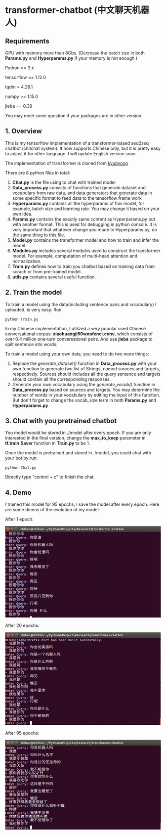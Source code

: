 # transformer-chatbot (中文聊天机器人)

## Requirements

GPU with memory more than 8Gbs. (Decrease the batch size in both **Params.py** and **Hyperparams.py** if your memory is not enough ) 

Python == 3.x

tensorflow == 1.12.0 

tqdm = 4.28.1

numpy >= 1.15.0

jieba == 0.39

You may meet some question if your packages are in other version.



## 1. Overview

This is my tensorflow implementation of a transformer-based seq2seq chatbot (chitchat system). It now supports Chinese only, but it is pretty easy to adjust it for other language. I will update English version soon.

The implementation of transformer is cloned from [kyubyong](https://github.com/kyubyong/transformer)



There are 8 python files in total:
1. **Chat.py** is the file using to chat with trained model
2. **Data_process.py** consists of functions that generate dataset and vocabulary from raw data, and data generators that
generate data in some specific format to feed data to the tensorflow frame work
3. **Hyperparams.py** contains all the hyperparams of this model, for example, batch size and learning rate. You may change it based on your own idea.
4. **Params.py** contains the exactly same content as Hyperparams.py but with another format. This is used for debugging in python console. It is very important that whatever change you made to Hyperparams.py, do the same thing to this file.
5. **Model.py** contains the transformer model and how to train and infer the model.
6. **Modules.py** includes several modules used to construct the transformer model. For example, 
computation of multi-head attention and normalization.
7. **Train.py** defines how to train you chatbot based on training data from scrach or from pre-trained model.
8. **utils.py** contains several useful function.

## 2. Train the model
To train a model using the data(including sentence pairs and vocabulary) I uploaded, is very easy. Run:

```
python Train.py
```



In my Chinese implementation, I utilized a very popular used Chinese conversational corpus: **xiaohuangji50wnofenci.conv**, which consists of over 0.4 million one-turn conversational pairs. And use **jieba** package to spilt sentence into words.



To train a model using your own data, you need to do two more things:

1. Replace the *generate_dataset()* function in **Data_process.py** with your own function to generate two list of Strings, named sources and targets, respectively. Sources should includes all the query sentence and targets should contain all the corresponding responses.
2. Generate your own vocabulary using the *generate_vocab()* function in **Data_process.py** based on sources and targets. You may determine the number of words in your vocabulary by editing the input of this function. But don't forget to change the vocab_size term in both **Params.py** and **Hyperparams.py**

## 3. Chat with you pretrained chatbot

You model would be stored in ./model after every epoch. If you are only interested in the final version, change the **max_to_keep** parameter in **tf.train.Saver** function in **Train.py** to be 1.



Once the model is pretrained and stored in ./model, you could chat with your bot by run:

```
python Chat.py
```

Directly type  "control + c" to finish the chat. 



## 4. Demo

I trained this model for 95 epochs, I save the model after every epoch. Here are some demos of the evolution of my model.

After 1 epoch:

![demo1](./demos/demo1.png)

After 20 epochs:

 ![demo2](./demos/demo2.png)

After 95 epochs:

![demo3](./demos/demo3.png)


